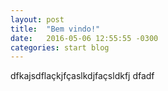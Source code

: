 ```yaml
---
layout: post
title:  "Bem vindo!"
date:   2016-05-06 12:55:55 -0300
categories: start blog
---
```


dfkajsdflaçkjfçaslkdjfaçsldkfj
dfadf
